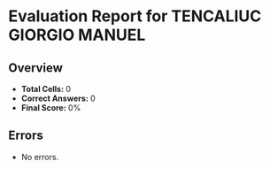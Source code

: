 # Evaluation Report for TENCALIUC GIORGIO MANUEL

## Overview

- **Total Cells:** 0
- **Correct Answers:** 0
- **Final Score:** 0%

## Errors

- No errors.
